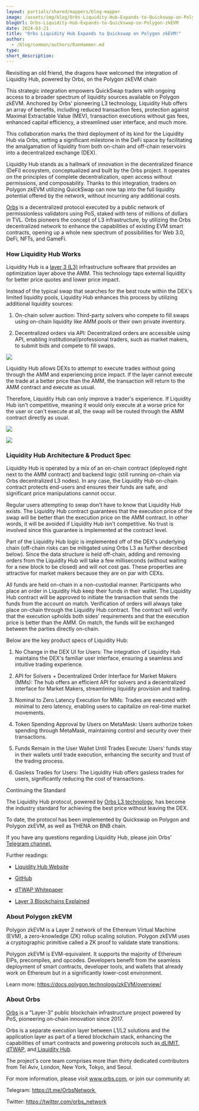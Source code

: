 ```yaml
---
layout: partials/shared/mappers/blog-mapper
image: /assets/img/blog/Orbs-Liquidity-Hub-Expands-to-Quickswap-on-Polygon-zkEVM/bg.jpg
blogUrl: Orbs-Liquidity-Hub-Expands-to-Quickswap-on-Polygon-zkEVM
date: 2024-03-21
title: "Orbs Liquidity Hub Expands to Quickswap on Polygon zkEVM!"
author:
  - /blog/common/authors/RanHammer.md
type:
short_description: 
---
```


Revisiting an old friend, the dragons have welcomed the integration of Liquidity Hub, powered by Orbs, on the Polygon zkEVM chain

This strategic integration empowers QuickSwap traders with ongoing access to a broader spectrum of liquidity sources available on Polygon zkEVM. Anchored by Orbs' pioneering L3 technology, Liquidity Hub offers an array of benefits, including reduced transaction fees, protection against Maximal Extractable Value (MEV), transaction executions without gas fees, enhanced capital efficiency, a streamlined user interface, and much more.

This collaboration marks the third deployment of its kind for the Liquidity Hub via Orbs, setting a significant milestone in the DeFi space by facilitating the amalgamation of liquidity from both on-chain and off-chain reservoirs into a decentralized exchange (DEX).

Liquidity Hub stands as a hallmark of innovation in the decentralized finance (DeFi) ecosystem, conceptualized and built by the Orbs project. It operates on the principles of complete decentralization, open access without permissions, and composability. Thanks to this integration, traders on Polygon zkEVM utilizing QuickSwap can now tap into the full liquidity potential offered by the network, without incurring any additional costs.

[Orbs](https://www.orbs.com/) is a decentralized protocol executed by a public network of permissionless validators using PoS, staked with tens of millions of dollars in TVL. Orbs pioneers the concept of L3 infrastructure, by utilizing the Orbs decentralized network to enhance the capabilities of existing EVM smart contracts, opening up a whole new spectrum of possibilities for Web 3.0, DeFi, NFTs, and GameFi.

### How Liquidity Hub Works

Liquidity Hub is a [layer 3 (L3)](https://www.coingecko.com/learn/what-are-layer-3s-crypto) infrastructure software that provides an optimization layer above the AMM. This technology taps external liquidity for better price quotes and lower price impact.

Instead of the typical swap that searches for the best route within the DEX's limited liquidity pools, Liquidity Hub enhances this process by utilizing additional liquidity sources:

1.  On-chain solver auction: Third-party solvers who compete to fill swaps using on-chain liquidity like AMM pools or their own private inventory.

1.  Decentralized orders via API: Decentralized orders are accessible using API, enabling institutional/professional traders, such as market makers, to submit bids and compete to fill swaps.

![](/assets/img/blog/Orbs-Liquidity-Hub-Expands-to-Quickswap-on-Polygon-zkEVM/img2.png)

Liquidity Hub allows DEXs to attempt to execute trades without going through the AMM and experiencing price impact. If the layer cannot execute the trade at a better price than the AMM, the transaction will return to the AMM contract and execute as usual.

Therefore, Liquidity Hub can only improve a trader's experience. If Liquidity Hub isn't competitive, meaning it would only execute at a worse price for the user or can't execute at all, the swap will be routed through the AMM contract directly as usual.


![](/assets/img/blog/Orbs-Liquidity-Hub-Expands-to-Quickswap-on-Polygon-zkEVM/img3.png)



![](/assets/img/blog/Orbs-Liquidity-Hub-Expands-to-Quickswap-on-Polygon-zkEVM/img4.png)


### Liquidity Hub Architecture & Product Spec

Liquidity Hub is operated by a mix of an on-chain contract (deployed right next to the AMM contract) and backend logic (still running on-chain via Orbs decentralized L3 nodes). In any case, the Liquidity Hub on-chain contract protects end-users and ensures their funds are safe, and significant price manipulations cannot occur.

Regular users attempting to swap don't have to know that Liquidity Hub exists. The Liquidity Hub contract guarantees that the execution price of the swap will be better than the execution price on the AMM contract. In other words, it will be avoided if Liquidity Hub isn't competitive. No trust is involved since this guarantee is implemented at the contract level.

Part of the Liquidity Hub logic is implemented off of the DEX's underlying chain (off-chain risks can be mitigated using Orbs L3 as further described below). Since the data structure is held off-chain, adding and removing orders from the Liquidity Hub will take a few milliseconds (without waiting for a new block to be closed) and will not cost gas. These properties are attractive for market makers because they are on par with CEXs.

All funds are held on-chain in a non-custodial manner. Participants who place an order in Liquidity Hub keep their funds in their wallet. The Liquidity Hub contract will be approved to initiate the transaction that sends the funds from the account on match. Verification of orders will always take place on-chain through the Liquidity Hub contract. The contract will verify that the execution upholds both sides' requirements and that the execution price is better than the AMM. On match, the funds will be exchanged between the parties directly on-chain.

Below are the key product specs of Liquidity Hub:

1.  No Change in the DEX UI for Users: The integration of Liquidity Hub maintains the DEX's familiar user interface, ensuring a seamless and intuitive trading experience.

2.  API for Solvers + Decentralized Order Interface for Market Makers (MMs): The hub offers an efficient API for solvers and a decentralized interface for Market Makers, streamlining liquidity provision and trading.

3.  Nominal to Zero Latency Execution for MMs: Trades are executed with minimal to zero latency, enabling users to capitalize on real-time market movements.

4.  Token Spending Approval by Users on MetaMask: Users authorize token spending through MetaMask, maintaining control and security over their transactions.

5.  Funds Remain in the User Wallet Until Trades Execute: Users' funds stay in their wallets until trade execution, enhancing the security and trust of the trading process.

6.  Gasless Trades for Users: The Liquidity Hub offers gasless trades for users, significantly reducing the cost of transactions.

Continuing the Standard 

The Liquidity Hub protocol, powered by [Orbs L3 technology](https://www.orbs.com/overview/), has become the industry standard for achieving the best price without leaving the DEX.

To date, the protocol has been implemented by Quickswap on Polygon and Polygon zkEVM, as well as THENA on BNB chain.

If you have any questions regarding Liquidity Hub, please join Orbs' [Telegram channel.](https://t.me/OrbsNetwork)

Further readings:

-   [Liquidity Hub Website](https://www.orbs.com/liquidity-hub/)

-   [GitHub](https://github.com/orbs-network/liquidity-hub)

-   [dTWAP Whitepaper](https://www.orbs.com/white-papers/dTWAP/)

-   [Layer 3 Blockchains Explained](https://www.coingecko.com/learn/what-are-layer-3s-crypto)

<div class='line-separator'> </div>


### About Polygon zkEVM

Polygon zkEVM is a Layer 2 network of the Ethereum Virtual Machine (EVM), a zero-knowledge (ZK) rollup scaling solution. Polygon zkEVM uses a cryptographic primitive called a ZK proof to validate state transitions.

Polygon zkEVM is EVM-equivalent. It supports the majority of Ethereum EIPs, precompiles, and opcodes. Developers benefit from the seamless deployment of smart contracts, developer tools, and wallets that already work on Ethereum but in a significantly lower-cost environment.

Learn more: https://docs.polygon.technology/zkEVM/overview/

<div class='line-separator'> </div>

### About Orbs

[Orbs](https://www.orbs.com/) is a "Layer-3" public blockchain infrastructure project powered by PoS, pioneering on-chain innovation since 2017.

Orbs is a separate execution layer between L1/L2 solutions and the application layer as part of a tiered blockchain stack, enhancing the capabilities of smart contracts and powering protocols such as[  dLIMIT](https://www.orbs.com/dlimit/),[  dTWAP](https://www.orbs.com/dtwap/), and[  Liquidity Hub](https://www.orbs.com/liquidity-hub/).

The project's core team comprises more than thirty dedicated contributors from Tel Aviv, London, New York, Tokyo, and Seoul.

For more information, please visit www.orbs.com, or join our community at: 

Telegram: https://t.me/OrbsNetwork 

Twitter: https://twitter.com/orbs_network